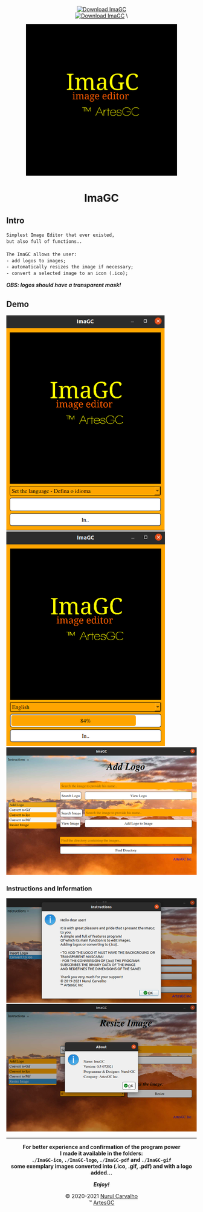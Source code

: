 <div align="center">

[![Download ImaGC](https://img.shields.io/sourceforge/dt/imagc.svg)](https://sourceforge.net/projects/imagc/files/latest/download) \
[![Download ImaGC](https://a.fsdn.com/con/app/sf-download-button)](https://sourceforge.net/projects/imagc/files/latest/download) \
  
<img alt="imagc-icon" src="img/imagc.png" width=400 height=400>
  
# ImaGC
  
</div>

## Intro

```txt
Simplest Image Editor that ever existed,
but also full of functions..

The ImaGC allows the user:
- add logos to images;
- automatically resizes the image if necessary;
- convert a selected image to an icon (.ico);
```

***OBS: logos should have a transparent mask!***

## Demo

![demo-01](img/demo/intro.png)
![demo-03](img/demo/intro-init.png)
![demo-04](img/demo/addLogo.png)

### Instructions and Information

![instrucao-programa](img/demo/instr.png)
![informacao-programa](img/demo/about.png)

---

<div align="center">


**For better experience and confirmation of the program power \
I made it available in the folders: \
`./ImaGC-ico`, `./ImaGC-logo`, `./ImaGC-pdf` and `./ImaGC-gif` \
some exemplary images converted into (.ico, .gif, .pdf) and with a logo added…**


***Enjoy!***

&copy; 2020-2021 [Nurul Carvalho](mailto:nuruldecarvalho@gmail.com) \
&trade; [ArtesGC](https://artesgc.home.blog)

</div>
